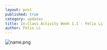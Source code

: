 ```yaml
---
layout: post
published: true
category: updates
title: In-Class Activity Week 1.1 - Felix Li
author: Felix Li
---
```

![name.png]({{site.baseurl}}/assets/name.png)
